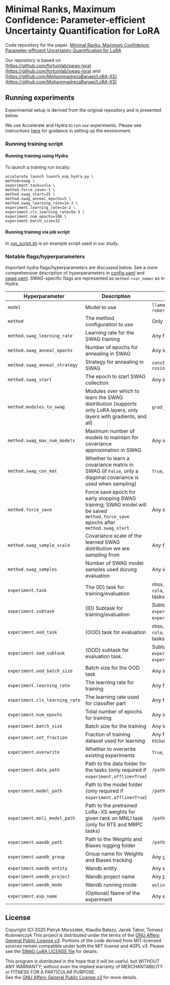 # Minimal Ranks, Maximum Confidence: Parameter-efficient Uncertainty Quantification for LoRA

Code repository for the paper: [Minimal Ranks, Maximum Confidence: Parameter-efficient Uncertainty Quantification for LoRA](https://arxiv.org/abs/2502.12122)

Our repository is based on <br>
[https://github.com/fortuinlab/swag-lora](https://github.com/fortuinlab/swag-lora) and 
[https://github.com/MohammadrezaBanaei/LoRA-XS](https://github.com/MohammadrezaBanaei/LoRA-XS)

## Running experiments
Experimental setup is derived from the original repository and is presented below.

We use Accelerate and Hydra to run our experiments. Please see instructions [here](./sc_venv_template/readme.md) 
for guidance in setting up the environment.

### Running training script

#### Running training using Hydra
To launch a training run locally:
```
accelerate launch launch_exp_hydra.py \
method=swag \
experiment.task=cola \
method.force_save=-1 \
method.swag_start=25 \
method.swag_anneal_epochs=5 \
method.swag_learning_rate=1e-3 \
experiment.learning_rate=1e-3 \
experiment.cls_learning_rate=5e-3 \
experiment.num_epochs=100 \
experiment.batch_size=32
```

#### Running training via job script 
In [run_script.sh](run_script.sh) is an example script used in our study.

### Notable flags/hyperparameters

Important hydra flags/hyperparameters are discussed below. See a more comprehensive description of hyperparameters in
[config.yaml](./conf/config.yaml) and [swag.yaml](./conf/method/swag.yaml). 
SWAG-specific flags are represented as `method.<var_name>` as in Hydra.



| Hyperparameter                  | Description                                                                                                                      | Possible Values                                                                                |
|---------------------------------|----------------------------------------------------------------------------------------------------------------------------------|------------------------------------------------------------------------------------------------|
| `model`                         | Model to use                                                                                                                     | `llama_7b_hf`, `roberta-base`, `roberta-large`                                                 |
| `method`                        | The method configuration to use                                                                                                  | Only `swag`                                                                                    |
| `method.swag_learning_rate`     | Learning rate for the SWAG training                                                                                              | Any float (e.g., `1e-4`)                                                                       |
| `method.swag_anneal_epochs`     | Number of epochs for annealing in SWAG                                                                                           | Any integer (e.g., `5`)                                                                        |
| `method.swag_anneal_strategy`   | Strategy for annealing in SWAG                                                                                                   | `constant`, `linear`, `cosine`, `cosine_hard_restarts`                                         |
| `method.swag_start`             | The epoch to start SWAG collection                                                                                               | Any integer (e.g., `8`)                                                                        |
| `method.modules_to_swag`        | Modules over which to learn the SWAG distribution (supports only LoRA layers, only layers with gradients, and all)               | `grad_only`, `lora_only`, `all`                                                                |
| `method.swag_max_num_models`    | Maximum number of models to maintain for covariance approximation in SWAG                                                        | Any integer (e.g., `5`)                                                                        |
| `method.swag_cov_mat`           | Whether to learn a covariance matrix in SWAG (if `False`, only a diagonal covariance is used when sampling)                      | `True`, `False`                                                                                |
| `method.force_save`             | Force save epoch for early stopping SWAG training; SWAG model will be saved `method.force_save` epochs after `method.swag_start` | Any integer (e.g. 5)                                                                           |
| `method.swag_sample_scale`      | Covariance scale of the learned SWAG distribution we are sampling from                                                           | Any float (e.g. 1.0)                                                                           |
| `method.swag_samples`           | Number of SWAG model samples used durung evaluation                                                                              | Any integer (e.g. 15)                                                                          |
| `experiment.task`               | The (ID) task for training/evaluation                                                                                            | `obqa`, `cqa`, `swag`, `mmlu`, `arc-e`, `arc-c`, `cola`, `mnli`, `mrpc`, (other GLUE tasks...) |
| `experiment.subtask`            | (ID) Subtask for training/evaluation                                                                                             | Subtask name (e.g. `experiment.task=mmlu`, `experiment.subtask=anatomy`)                       |
| `experiment.ood_task`           | (OOD) task for evaluation                                                                                                        | `obqa`, `cqa`, `swag`, `mmlu`, `arc-e`, `arc-c`, `cola`, `mnli`, `mrpc`, (other GLUE tasks...) |
| `experiment.ood_subtask`        | (OOD) subtask for evaluation task.                                                                                               | Subtask name (e.g. `experiment.ood_task=mmlu`, `experiment.ood_subtask=anatomy`)               |
| `experiment.ood_batch_size`     | Batch size for the OOD  task                                                                                                     | Any integer (e.g., `32`)                                                                       |
| `experiment.learning_rate`      | The learning rate for training                                                                                                   | Any float (e.g., `0.001`, `0.01`)                                                              |
| `experiment.cls_learning_rate`  | The learning rate used for classifier part                                                                                       | Any float (e.g., `0.001`, `0.01`)                                                              |
| `experiment.num_epochs`         | Total number of epochs for training                                                                                              | Any integer (e.g., `20`)                                                                       |
| `experiment.batch_size`         | Batch size for the training                                                                                                      | Any integer (e.g., `16`)                                                                       |
| `experiment.set_fraction`       | Fraction of training dataset used for learning                                                                                   | Any float between 0 and 1, inclusively                                                         |
| `experiment.overwrite`          | Whether to overwrite existing experiments                                                                                        | `True`, `False`                                                                                |
| `experiment.data_path`          | Path to the data folder for the tasks (only required if `experiment.offline=True`)                                               | `/path/to/your/data/folder`                                                                    |
| `experiment.model_path`         | Path to the model folder  (only required if `experiment.offline=True`)                                                           | `/path/to/your/models/folder`                                                                  |
| `experiment.mnli_model_path`    | Path to the pretrained LoRa-XS weights for given rank on MNLI task (only for RTE and MRPC tasks)                                 | `/path/to/your/checkpoint/folder`                                                              |
| `experiment.wandb_path`         | Path to the Weights and Biases logging folder                                                                                    | `/path/to/your/wandb/folder`                                                                   |
| `experiment.wandb_group`        | Group name for Weights and Biases tracking                                                                                       | Any group name                                                                                 |
| `experiment.wandb_entity`       | Wandb entity                                                                                                                     | Any entity name                                                                                |
| `experiment.wandb_project`      | Wandb project name                                                                                                               | Any project name                                                                               |
| `experiment.wandb_mode`         | Wandb running mode                                                                                                               | `online` or `offline`                                                                          |
| `experiment.exp_name`           | (Optional) Name of the experiment                                                                                                | Any experiment name                                                                            |

## License
Copyright (C) 2025 Patryk Marszałek, Klaudia Bałazy, Jacek Tabor, Tomasz Kuśmierczyk
This project is distributed under the terms of the [GNU Affero General Public License v3](licenses/LICENSE). 
Portions of the code derived from MIT-licensed sources remain compatible under both the MIT license and AGPL v3. 
Please see the [SWAG LoRA LICENSE file](licenses/SWAG_LORA_LICENSE) for details.

This program is distributed in the hope that it will be useful, but WITHOUT ANY WARRANTY; 
without even the implied warranty of MERCHANTABILITY or FITNESS FOR A PARTICULAR PURPOSE.  
See the [GNU Affero General Public License v3](licenses/LICENSE) for more details.